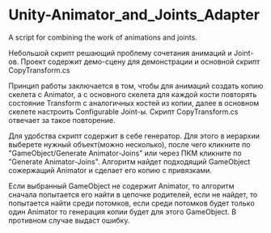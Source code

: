 # Unity-Animator_and_Joints_Adapter
A script for combining the work of animations and joints.

Небольшой скрипт решающий проблему сочетания анимаций и Joint-ов. Проект содержит демо-сцену для демонстрации и основной скрипт CopyTransform.cs

Принцип работы заключается в том, чтобы для анимаций создать копию скелета с Animator, а с основного скелета для каждой кости повторять состояние Transform с аналогичных костей из копии, далее в основном скелете настроить Configurable Joint-ы. Скрипт CopyTransform.cs отвечает за такое повторение. 

Для удобства скрипт содержит в себе генератор. Для этого в иерархии выберете нужный объект(можно несколько), после чего кликните по "GameObject/Generate Animator-Joins" или через ПКМ кликните по "Generate Animator-Joins". Алгоритм найдет подходящий GameObject сожержащий Animator и сделает его копию с привязками. 

Если выбранный GameObject не содержит Animator, то алгоритм сначала попытается его найти в цепочке родителей, если не найдет, то попытается найти среди потомков, если среди потомков будет только один Animator то генерация копии будет для этого GameObject. В противном случае выдаст ошибку.
